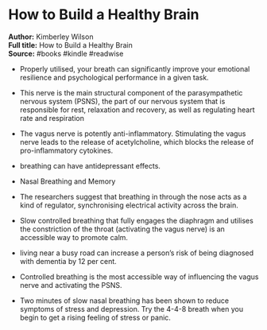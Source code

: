 # How to Build a Healthy Brain

**Author:** Kimberley Wilson  
**Full title:** How to Build a Healthy Brain  
**Source:** #books #kindle #readwise

- Properly utilised, your breath can significantly improve your emotional resilience and psychological performance in a given task. 
   
- This nerve is the main structural component of the parasympathetic nervous system (PSNS), the part of our nervous system that is responsible for rest, relaxation and recovery, as well as regulating heart rate and respiration 
   
- The vagus nerve is potently anti-inflammatory. Stimulating the vagus nerve leads to the release of acetylcholine, which blocks the release of pro-inflammatory cytokines. 
   
- breathing can have antidepressant effects. 
   
- Nasal Breathing and Memory 
   
- The researchers suggest that breathing in through the nose acts as a kind of regulator, synchronising electrical activity across the brain. 
   
- Slow controlled breathing that fully engages the diaphragm and utilises the constriction of the throat (activating the vagus nerve) is an accessible way to promote calm. 
   
- living near a busy road can increase a person’s risk of being diagnosed with dementia by 12 per cent. 
   
- Controlled breathing is the most accessible way of influencing the vagus nerve and activating the PSNS. 
   
- Two minutes of slow nasal breathing has been shown to reduce symptoms of stress and depression. Try the 4-4-8 breath when you begin to get a rising feeling of stress or panic. 
   
